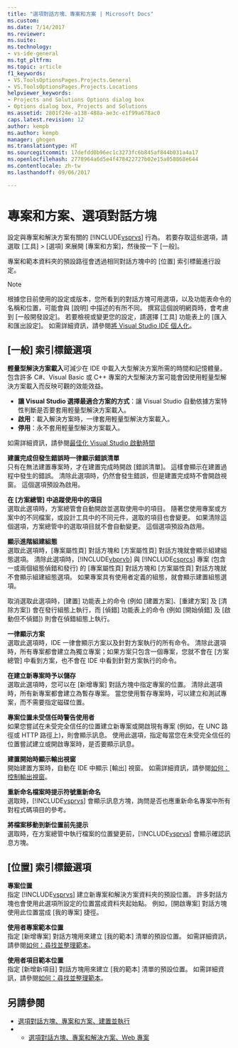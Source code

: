```yaml
---
title: "選項對話方塊、專案和方案 | Microsoft Docs"
ms.custom: 
ms.date: 7/14/2017
ms.reviewer: 
ms.suite: 
ms.technology:
- vs-ide-general
ms.tgt_pltfrm: 
ms.topic: article
f1_keywords:
- VS.ToolsOptionsPages.Projects.General
- VS.ToolsOptionsPages.Projects.Locations
helpviewer_keywords:
- Projects and Solutions Options dialog box
- Options dialog box, Projects and Solutions
ms.assetid: 2801f24e-a138-488a-ae3c-e1f99a678ac0
caps.latest.revision: 12
author: kempb
ms.author: kempb
manager: ghogen
ms.translationtype: HT
ms.sourcegitcommit: 17defdd0b96ec1c3273fc6b845af844b031a4a17
ms.openlocfilehash: 2778964a6d5e4f478422727b02e15a058868e644
ms.contentlocale: zh-tw
ms.lasthandoff: 09/06/2017

---
```

# <a name="projects-and-solutions-options-dialog-box"></a>專案和方案、選項對話方塊

設定與專案和解決方案有關的 [!INCLUDE[vsprvs](../../code-quality/includes/vsprvs_md.md)] 行為。 若要存取這些選項，請選取 [工具] > [選項] 來展開 [專案和方案]，然後按一下 [一般]。

專案和範本資料夾的預設路徑會透過相同對話方塊中的 [位置] 索引標籤進行設定。
  
> [!NOTE]
>  根據您目前使用的設定或版本，您所看到的對話方塊可用選項，以及功能表命令的名稱和位置，可能會與 [說明] 中描述的有所不同。 撰寫這個說明網頁時，會考慮到 [一般開發設定]。 若要檢視或變更您的設定，請選擇 [工具] 功能表上的 [匯入和匯出設定]。 如需詳細資訊，請參閱[將 Visual Studio IDE 個人化](../../ide/personalizing-the-visual-studio-ide.md)。  
  
## <a name="general-tab-options"></a>[一般] 索引標籤選項  
 
**輕量型解決方案載入**可減少在 IDE 中載入大型解決方案所需的時間和記憶體量。 包含許多 C#、Visual Basic 或 C++ 專案的大型解決方案可能會因使用輕量型解決方案載入而反映可觀的效能效益。

- **讓 Visual Studio 選擇最適合方案的方式**：讓 Visual Studio 自動依據方案特性判斷是否要套用輕量型解決方案載入。
- **啟用**：載入解決方案時，一律套用輕量型解決方案載入。
- **停用**：永不套用輕量型解決方案載入。

如需詳細資訊，請參閱[最佳化 Visual Studio 啟動時間](../optimize-visual-studio-startup-time.md#speed_up_solution_load)

**建置完成但發生錯誤時一律顯示錯誤清單**  
只有在無法建置專案時，才在建置完成時開啟 [錯誤清單]。 這樣會顯示在建置過程中發生的錯誤。 清除此選項時，仍然會發生錯誤，但是建置完成時不會開啟視窗。 這個選項預設為啟用。  

**在 [方案總管] 中追蹤使用中的項目**  
選取此選項時，方案總管會自動開啟並選取使用中的項目。 隨著您使用專案或方案中的不同檔案，或設計工具中的不同元件，選取的項目也會變更。 如果清除這個選項，方案總管中的選取項目就不會自動變更。 這個選項預設為啟用。  

**顯示進階組建組態**  
選取此選項時，[專案屬性頁] 對話方塊和 [方案屬性頁] 對話方塊就會顯示組建組態選項。 清除此選項時，[!INCLUDE[vbprvb](../../code-quality/includes/vbprvb_md.md)] 與 [!INCLUDE[csprcs](../../data-tools/includes/csprcs_md.md)] 專案 (包含一或兩個組態偵錯和發行) 的 [專案屬性頁] 對話方塊和 [方案屬性頁] 對話方塊就不會顯示組建組態選項。 如果專案具有使用者定義的組態，就會顯示建置組態選項。  

取消選取此選項時，[建置] 功能表上的命令 (例如 [建置方案]、[重建方案] 及 [清除方案]) 會在發行組態上執行，而 [偵錯] 功能表上的命令 (例如 [開始偵錯] 及 [啟動但不偵錯]) 則會在偵錯組態上執行。  

**一律顯示方案**  
選取此選項時，IDE 一律會顯示方案以及針對方案執行的所有命令。 清除此選項時，所有專案都會建立為獨立專案；如果方案只包含一個專案，您就不會在 [方案總管] 中看到方案，也不會在 IDE 中看到針對方案執行的命令。  

**在建立新專案時予以儲存**  
選取此選項時，您可以在 [新增專案] 對話方塊中指定專案的位置。 清除此選項時，所有新專案都會建立為暫存專案。 當您使用暫存專案時，可以建立和測試專案，而不需要指定磁碟位置。  

**專案位置未受信任時警告使用者**  
如果您嘗試在未受完全信任的位置建立新專案或開啟現有專案 (例如，在 UNC 路徑或 HTTP 路徑上)，則會顯示訊息。 使用此選項，指定每當您在未受完全信任的位置嘗試建立或開啟專案時，是否要顯示訊息。  

**建置開始時顯示輸出視窗**  
開始建置方案時，自動在 IDE 中顯示 [輸出] 視窗。 如需詳細資訊，請參閱[如何：控制輸出視窗](http://msdn.microsoft.com/Library/91aebd15-8854-4a7a-9f7d-57376fb4e858)。

**重新命名檔案時提示符號重新命名**  
選取時，[!INCLUDE[vsprvs](../../code-quality/includes/vsprvs_md.md)] 會顯示訊息方塊，詢問是否也應重新命名專案中所有對程式碼項目的參考。  

**將檔案移動到新位置前先提示**  
選取時，在方案總管中執行檔案的位置變更前，[!INCLUDE[vsprvs](../../code-quality/includes/vsprvs_md.md)] 會顯示確認訊息方塊。 

## <a name="locations-tab-options"></a>[位置] 索引標籤選項

**專案位置**  
指定 [!INCLUDE[vsprvs](../../code-quality/includes/vsprvs_md.md)] 建立新專案和解決方案資料夾的預設位置。 許多對話方塊也會使用此選項所設定的位置當成資料夾起始點。 例如，[開啟專案] 對話方塊使用此位置當成 [我的專案] 捷徑。  

**使用者專案範本位置**  
指定 [新增專案] 對話方塊用來建立 [我的範本] 清單的預設位置。 如需詳細資訊，請參閱[如何：尋找並整理範本](../../ide/how-to-locate-and-organize-project-and-item-templates.md)。  

**使用者項目範本位置**  
指定 [新增新項目] 對話方塊用來建立 [我的範本] 清單的預設位置。 如需詳細資訊，請參閱[如何：尋找並整理範本](../../ide/how-to-locate-and-organize-project-and-item-templates.md)。 

## <a name="see-also"></a>另請參閱  
- [選項對話方塊、專案和方案、建置並執行](../../ide/reference/options-dialog-box-projects-and-solutions-build-and-run.md)
- - [選項對話方塊、專案和解決方案、Web 專案](../../ide/reference/options-dialog-box-projects-and-solutions-web-projects.md)
